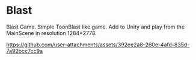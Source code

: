# Blast
Blast Game. Simple ToonBlast like game.
Add to Unity and play from the MainScene in resolution 1284*2778.

https://github.com/user-attachments/assets/392ee2a8-260e-4afd-835d-7a92bcc7cc9a

